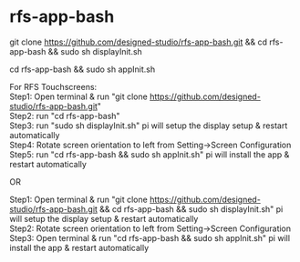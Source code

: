# rfs-app-bash

git clone https://github.com/designed-studio/rfs-app-bash.git && cd rfs-app-bash && sudo sh displayInit.sh

cd rfs-app-bash && sudo sh appInit.sh

For RFS Touchscreens:  
Step1: Open terminal & run "git clone https://github.com/designed-studio/rfs-app-bash.git"  
Step2: run "cd rfs-app-bash"  
Step3: run "sudo sh displayInit.sh" pi will setup the display setup & restart automatically  
Step4: Rotate screen orientation to left from Setting->Screen Configuration  
Step5: run "cd rfs-app-bash && sudo sh appInit.sh" pi will install the app & restart automatically  

OR 

Step1: Open terminal & run "git clone https://github.com/designed-studio/rfs-app-bash.git && cd rfs-app-bash && sudo sh displayInit.sh"  pi will setup the display setup & restart automatically  
Step2: Rotate screen orientation to left from Setting->Screen Configuration  
Step3: Open terminal & run "cd rfs-app-bash && sudo sh appInit.sh" pi will install the app & restart automatically

